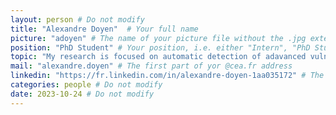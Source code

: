```yaml
---
layout: person # Do not modify
title: "Alexandre Doyen"  # Your full name
picture: "adoyen" # The name of your picture file without the .jpg extension
position: "PhD Student" # Your position, i.e. either "Intern", "PhD Student", "Postdoc" or "Tenured Researcher"
topic: "My research is focused on automatic detection of adavanced vulnerabilities in security protocols implementation" # For interns, PhD students and postdocs, briefly describe your research topic (tenured researchers should remove this line)
mail: "alexandre.doyen" # The first part of yor @cea.fr address
linkedin: "https://fr.linkedin.com/in/alexandre-doyen-1aa035172" # The URL of your Linkedin page if you have one, otherwise remove the line
categories: people # Do not modify
date: 2023-10-24 # Do not modify
---
```

